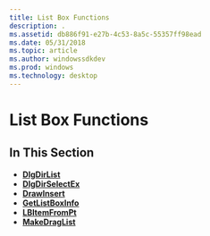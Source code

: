 ```yaml
---
title: List Box Functions
description: .
ms.assetid: db886f91-e27b-4c53-8a5c-55357ff98ead
ms.date: 05/31/2018
ms.topic: article
ms.author: windowssdkdev
ms.prod: windows
ms.technology: desktop
---
```


# List Box Functions

## In This Section

-   [**DlgDirList**](/windows/win32/Winuser/nf-winuser-dlgdirlista?branch=master)
-   [**DlgDirSelectEx**](/windows/win32/Winuser/nf-winuser-dlgdirselectexa?branch=master)
-   [**DrawInsert**](/windows/win32/Commctrl/nf-commctrl-drawinsert?branch=master)
-   [**GetListBoxInfo**](/windows/win32/Winuser/nf-winuser-getlistboxinfo?branch=master)
-   [**LBItemFromPt**](/windows/win32/Commctrl/nf-commctrl-lbitemfrompt?branch=master)
-   [**MakeDragList**](/windows/win32/Commctrl/nf-commctrl-makedraglist?branch=master)

 

 




